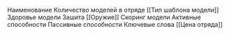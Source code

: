 Наименование
Количество моделей в отряде
[[Тип шаблона модели]]
Здоровье модели
Зашита
[[Оружие]]
Скоринг модели
Активные способности
Пассивные способности
Ключевые слова
[[Цена отряда]]
